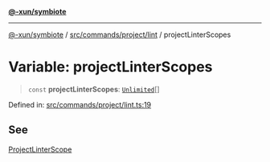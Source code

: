 [**@-xun/symbiote**](../../../../../README.md)

***

[@-xun/symbiote](../../../../../README.md) / [src/commands/project/lint](../README.md) / projectLinterScopes

# Variable: projectLinterScopes

> `const` **projectLinterScopes**: [`Unlimited`](../../../../configure/enumerations/UnlimitedGlobalScope.md#unlimited)[]

Defined in: [src/commands/project/lint.ts:19](https://github.com/Xunnamius/symbiote/blob/98da9097288b635bb2e9adaa0711ed948dd02274/src/commands/project/lint.ts#L19)

## See

[ProjectLinterScope](../../../../configure/enumerations/UnlimitedGlobalScope.md)
